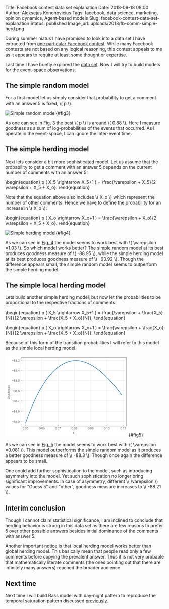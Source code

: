 Title: Facebook contest data set explanation
Date: 2018-09-18 08:00
Author: Aleksejus Kononovicius
Tags: facebook, data science, marketing, opinion dynamics, Agent-based models
Slug: facebook-contest-data-set-explanation
Status: published
Image_url: uploads/2018/fb-comm-simple-herd.png

During summer hiatus I have promised to look into a data set I have extracted
from [one particular Facebook contest](https://www.facebook.com/HAPPYLietuva/photos/a.1208205755944127.1073741828.1207052856059417/1699711786793519/).
While many Facebook contests are not based on any logical reasoning, this
contest appeals to me as it appears to require at least some thought or
expertise.

Last time I have briefly explored the [data set]({filename}/articles/2018/fb-contest.md).
Now I will try to build models for the event-space observations.

<!--more-->

## The simple random model

For a first model let us simply consider that probability to get a comment
with an answer 5 is fixed, \\\( p \\\).

![Simple random model](/uploads/2018/fb-comm-simple-p.png "The goodness
of simple model with different \\\( p \\\) values."){#fig3}

As one can see in [Fig. 3](#fig3) the best \\\( p \\\) is around \\\( 0.88 \\\).
Here I measure goodness as a sum of log-probabilities of the events that
occurred. As I operate in the event-space, I can ignore the inter-event time.

## The simple herding model

Next lets consider a bit more sophisticated model. Let us assume that the
probability to get a comment with an answer 5 depends on the current number of
comments with an answer 5:

\begin{equation}
p ( X\_5 \rightarrow X\_5+1 ) = \frac{\varepsilon + X\_5}{2 \varepsilon + X\_5 + X\_o}.
\end{equation}

Note that the equation above also includes \\\( X\_o \\\) which represent the
number of other comments. Hence we have to define the probability for an increase
in \\\( X\_o \\\):

\begin{equation}
p ( X\_o \rightarrow X\_o+1 ) = \frac{\varepsilon + X\_o}{2 \varepsilon + X\_5 + X\_o}.
\end{equation}

![Simple herding model](/uploads/2018/fb-comm-simple-herd.png "The goodness
of simple herding model with different \\\( \varepsilon \\\) values."){#fig4}

As we can see in [Fig. 4](#fig4) the model seems to work best with
\\\( \varepsilon =1.03 \\\). So which model works better? The simple random model
at its best produces goodness measure of \\\( -88.95 \\\), while the simple
herding model at its best produces goodness measure of \\\( -93.92 \\\). Though
the difference appears small, the simple random model seems to outperform the
simple herding model.

## The simple local herding model

Lets build another simple herding model, but now let the probabilities to be
proportional to the respective fractions of comments:

\begin{equation}
p ( X\_5 \rightarrow X\_5+1 ) = \frac{\varepsilon + \frac{X\_5}{N}}{2 \varepsilon +
\frac{X\_5 + X\_o}{N}},
\end{equation}

\begin{equation}
p ( X\_o \rightarrow X\_o+1 ) = \frac{\varepsilon + \frac{X\_o}{N}}{2 \varepsilon +
\frac{X\_5 + X\_o}{N}}.
\end{equation}

Because of this form of the transition probabilities I will refer to this model
as the simple local herding model.

![Simple local herding model](/uploads/2018/fb-comm-simple-herd-local.png
"The goodness of simple local herding model with different \\\( \varepsilon \\\) values."){#fig5}

As we can see in [Fig. 5](#fig5) the model seems to work best with
\\\( \varepsilon =0.081 \\\). This model outperforms the simple random model as
it produces a better goodness measure of \\\( -88.3 \\\). Though once again the
difference appears to be small.

One could add further sophistication to the model, such as introducing asymmetry
into the model. Yet such sophistication no longer bring significant improvements.
In case of asymmetry, different \\\( \varepsilon \\\) values for "Guess 5" and
"other", goodness measure increases to \\\( -88.21 \\\).

## Interim conclusion

Though I cannot claim statistical significance, I am inclined to conclude
that herding behavior is strong in this data set as there are few reasons to
prefer 5 over other possible answers besides initial dominance of the comments
with answer 5.

Another important notice is that local herding model works better
than global herding model. This basically mean that people read only a few
comments before copying the prevalent answer. Thus it is not very probable that
mathematically literate comments (the ones pointing out that there are infinitely
many answers) reached the broader audience.

## Next time

Next time I will build Bass model with day-night pattern to reproduce the
temporal saturation pattern discussed [previously]({filename}/articles/2018/fb-contest.md).
